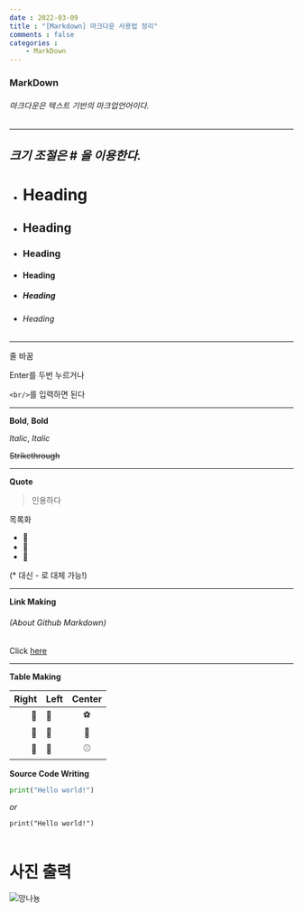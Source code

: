 ```yaml
---
date : 2022-03-09
title : "[Markdown] 마크다운 사용법 정리"
comments : false
categories : 
    - MarkDown
---
```


### **MarkDown**

###### *마크다운은 텍스트 기반의 마크업언어이다.*
---
## *크기 조절은 **#** 을 이용한다.*

- # Heading
- ## Heading
- ### Heading
- #### Heading
- ##### Heading
- ###### Heading

---
줄 바꿈


Enter를 두번 누르거나


 `<br/>`를 입력하면 된다

---

**Bold**, __Bold__

*Italic*, _Italic_

~~Strikethrough~~

---

**Quote**
> 인용하다

목록화
* 🍎 
* 🍊
* 🍌

(* 대신 - 로 대체 가능!)

---

**Link Making**

###### (About Github Markdown)

Click [here]("https://docs.github.com/en/get-started/writing-on-github/getting-started-with-writing-and-formatting-on-github/basic-writing-and-formatting-syntax")

---
**Table Making**

|Right|Left|Center
|--:|:--|:--:|
|🍎|🍕|⚽️|
|🍏|🍖|🏀|
|🍋|🍔|⚾️

**Source Code Writing**

```python
print("Hello world!")
```
*or*

`print("Hello world!")`
<br/>
<br/>
# **사진 출력**

![망나뇽](https://mblogthumb-phinf.pstatic.net/MjAxNzAyMDVfMTA2/MDAxNDg2Mjk5NjY5OTEz.seU88Bi5KjlH0WaHsW-GZK1GMPIFKgVHtVD0Qz9yeqEg.El4Qn7kt4ywzKDA1b3zETHvIsIBvZou6koL60SqHTawg.JPEG.bins913/images_%282%29.jpg?type=w800)